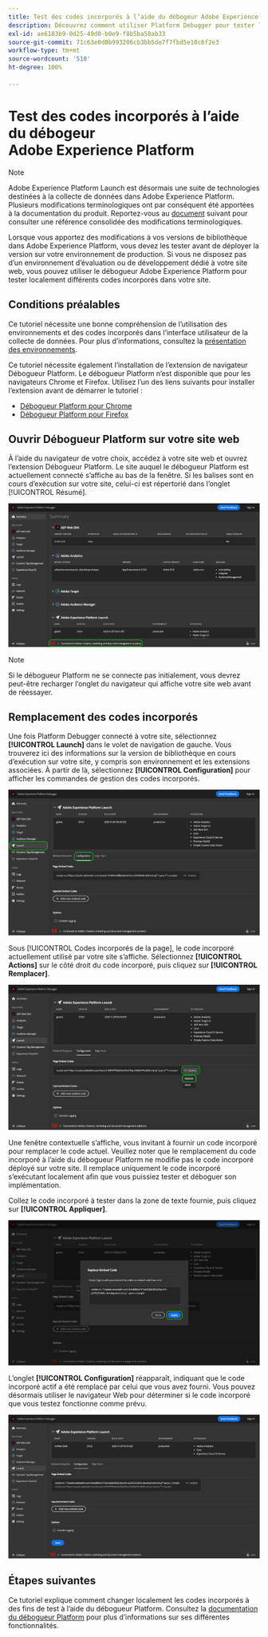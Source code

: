 ```yaml
---
title: Test des codes incorporés à l’aide du débogeur Adobe Experience Platform
description: Découvrez comment utiliser Platform Debugger pour tester localement différents codes incorporés pour Adobe Experience Platform sur votre site web.
exl-id: ae6183b9-0d25-49d0-b0e9-f8b5ba58ab33
source-git-commit: 71c63e0d0b993206cb3bb5de7f7fbd5e10c6f2e3
workflow-type: tm+mt
source-wordcount: '510'
ht-degree: 100%

---
```


# Test des codes incorporés à l’aide du débogeur Adobe Experience Platform

>[!NOTE]
>
>Adobe Experience Platform Launch est désormais une suite de technologies destinées à la collecte de données dans Adobe Experience Platform. Plusieurs modifications terminologiques ont par conséquent été apportées à la documentation du produit. Reportez-vous au [document](../../term-updates.md) suivant pour consulter une référence consolidée des modifications terminologiques.

Lorsque vous apportez des modifications à vos versions de bibliothèque dans Adobe Experience Platform, vous devez les tester avant de déployer la version sur votre environnement de production. Si vous ne disposez pas d’un environnement d’évaluation ou de développement dédié à votre site web, vous pouvez utiliser le débogueur Adobe Experience Platform pour tester localement différents codes incorporés dans votre site.

## Conditions préalables

Ce tutoriel nécessite une bonne compréhension de l’utilisation des environnements et des codes incorporés dans l’interface utilisateur de la collecte de données. Pour plus d’informations, consultez la [présentation des environnements](./environments.md).

Ce tutoriel nécessite également l’installation de l’extension de navigateur Débogueur Platform. Le débogueur Platform n’est disponible que pour les navigateurs Chrome et Firefox. Utilisez l’un des liens suivants pour installer l’extension avant de démarrer le tutoriel :

* [Débogueur Platform pour Chrome](https://chrome.google.com/webstore/detail/adobe-experience-platform/bfnnokhpnncpkdmbokanobigaccjkpob)
* [Débogueur Platform pour Firefox](https://addons.mozilla.org/fr/firefox/addon/adobe-experience-platform-dbg/)

## Ouvrir Débogueur Platform sur votre site web

À l’aide du navigateur de votre choix, accédez à votre site web et ouvrez l’extension Débogueur Platform. Le site auquel le débogueur Platform est actuellement connecté s’affiche au bas de la fenêtre. Si les balises sont en cours d’exécution sur votre site, celui-ci est répertorié dans l’onglet [!UICONTROL Résumé].

![](./images/embed-code-testing/summary.png)

>[!NOTE]
>
>Si le débogueur Platform ne se connecte pas initialement, vous devrez peut-être recharger l’onglet du navigateur qui affiche votre site web avant de réessayer.

## Remplacement des codes incorporés

Une fois Platform Debugger connecté à votre site, sélectionnez **[!UICONTROL Launch]** dans le volet de navigation de gauche. Vous trouverez ici des informations sur la version de bibliothèque en cours d’exécution sur votre site, y compris son environnement et les extensions associées. À partir de là, sélectionnez **[!UICONTROL Configuration]** pour afficher les commandes de gestion des codes incorporés.

![](./images/embed-code-testing/launch-tab.png)

Sous [!UICONTROL Codes incorporés de la page], le code incorporé actuellement utilisé par votre site s’affiche. Sélectionnez **[!UICONTROL Actions]** sur le côté droit du code incorporé, puis cliquez sur **[!UICONTROL Remplacer]**.

![](./images/embed-code-testing/replace.png)

Une fenêtre contextuelle s’affiche, vous invitant à fournir un code incorporé pour remplacer le code actuel. Veuillez noter que le remplacement du code incorporé à l’aide du débogueur Platform ne modifie pas le code incorporé déployé sur votre site. Il remplace uniquement le code incorporé s’exécutant localement afin que vous puissiez tester et déboguer son implémentation.

Collez le code incorporé à tester dans la zone de texte fournie, puis cliquez sur **[!UICONTROL Appliquer]**.

![](./images/embed-code-testing/paste-code.png)

L’onglet **[!UICONTROL Configuration]** réapparaît, indiquant que le code incorporé actif a été remplacé par celui que vous avez fourni. Vous pouvez désormais utiliser le navigateur Web pour déterminer si le code incorporé que vous testez fonctionne comme prévu.

![](./images/embed-code-testing/code-replaced.png)

## Étapes suivantes

Ce tutoriel explique comment changer localement les codes incorporés à des fins de test à l’aide du débogueur Platform. Consultez la [documentation du débogueur Platform](../../../debugger/home.md) pour plus d’informations sur ses différentes fonctionnalités.
